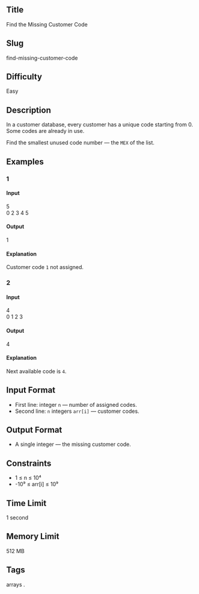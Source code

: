 ## Title

Find the Missing Customer Code

## Slug

find-missing-customer-code

## Difficulty

Easy

## Description

In a customer database, every customer has a unique code starting from 0.  
Some codes are already in use.  

Find the smallest unused code number — the `MEX` of the list.

## Examples

### 1

#### Input

5  
0 2 3 4 5

#### Output
1

#### Explanation
Customer code `1` not assigned.

### 2

#### Input

4  
0 1 2 3

#### Output
4

#### Explanation
Next available code is `4`.

## Input Format

- First line: integer `n` — number of assigned codes.  
- Second line: `n` integers `arr[i]` — customer codes.

## Output Format

- A single integer — the missing customer code.

## Constraints

- 1 ≤ n ≤ 10⁴  
- -10⁹ ≤ arr[i] ≤ 10⁹    

## Time Limit

1 second

## Memory Limit

512 MB

## Tags

arrays .
